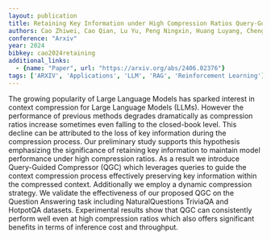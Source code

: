 ```yaml
---
layout: publication
title: Retaining Key Information under High Compression Ratios Query-Guided Compressor for LLMs
authors: Cao Zhiwei, Cao Qian, Lu Yu, Peng Ningxin, Huang Luyang, Cheng Shanbo, Su Jinsong
conference: "Arxiv"
year: 2024
bibkey: cao2024retaining
additional_links:
  - {name: "Paper", url: "https://arxiv.org/abs/2406.02376"}
tags: ['ARXIV', 'Applications', 'LLM', 'RAG', 'Reinforcement Learning']
---
```

The growing popularity of Large Language Models has sparked interest in context compression for Large Language Models (LLMs). However the performance of previous methods degrades dramatically as compression ratios increase sometimes even falling to the closed-book level. This decline can be attributed to the loss of key information during the compression process. Our preliminary study supports this hypothesis emphasizing the significance of retaining key information to maintain model performance under high compression ratios. As a result we introduce Query-Guided Compressor (QGC) which leverages queries to guide the context compression process effectively preserving key information within the compressed context. Additionally we employ a dynamic compression strategy. We validate the effectiveness of our proposed QGC on the Question Answering task including NaturalQuestions TriviaQA and HotpotQA datasets. Experimental results show that QGC can consistently perform well even at high compression ratios which also offers significant benefits in terms of inference cost and throughput.
